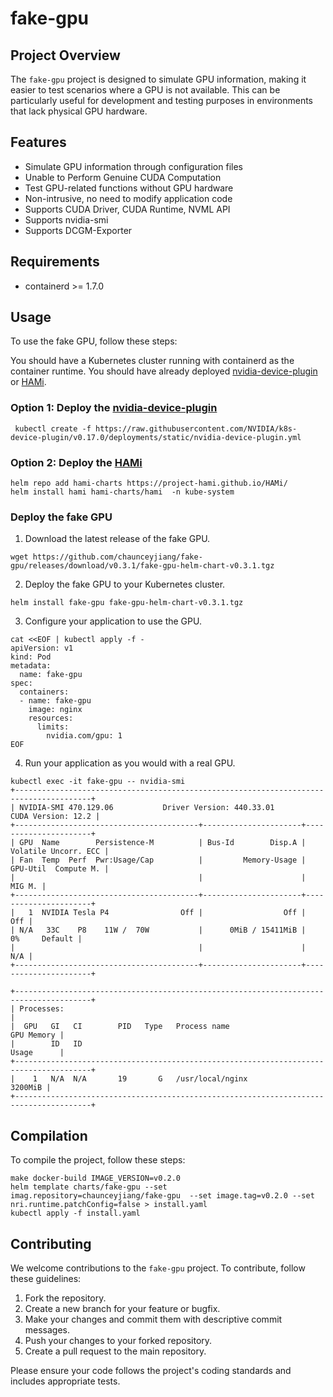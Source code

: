 # fake-gpu

## Project Overview

The `fake-gpu` project is designed to simulate GPU information, making it easier to test scenarios where a GPU is not available. This can be particularly useful for development and testing purposes in environments that lack physical GPU hardware.

## Features
- Simulate GPU information through configuration files
- Unable to Perform Genuine CUDA Computation
- Test GPU-related functions without GPU hardware
- Non-intrusive, no need to modify application code
- Supports CUDA Driver, CUDA Runtime, NVML API
- Supports nvidia-smi
- Supports DCGM-Exporter

## Requirements
- containerd >= 1.7.0

## Usage

To use the fake GPU, follow these steps:

You should have a Kubernetes cluster running with containerd as the container runtime.
You should have already deployed [nvidia-device-plugin](https://github.com/NVIDIA/k8s-device-plugin) or [HAMi](https://github.com/Project-HAMi/HAMi).

### Option 1: Deploy the [nvidia-device-plugin](https://github.com/NVIDIA/k8s-device-plugin)
``` shell
 kubectl create -f https://raw.githubusercontent.com/NVIDIA/k8s-device-plugin/v0.17.0/deployments/static/nvidia-device-plugin.yml
```
### Option 2: Deploy the [HAMi](https://github.com/Project-HAMi/HAMi)
``` shell
helm repo add hami-charts https://project-hami.github.io/HAMi/
helm install hami hami-charts/hami  -n kube-system

```

### Deploy the fake GPU 
1. Download the latest release of the fake GPU.
``` shell
wget https://github.com/chaunceyjiang/fake-gpu/releases/download/v0.3.1/fake-gpu-helm-chart-v0.3.1.tgz
```
2. Deploy the fake GPU to your Kubernetes cluster.
``` shell
helm install fake-gpu fake-gpu-helm-chart-v0.3.1.tgz
```
3. Configure your application to use the GPU.
``` shell 
cat <<EOF | kubectl apply -f -
apiVersion: v1
kind: Pod
metadata:
  name: fake-gpu
spec:
  containers:
  - name: fake-gpu
    image: nginx
    resources:
      limits:
        nvidia.com/gpu: 1
EOF
```
4. Run your application as you would with a real GPU.
``` shell
kubectl exec -it fake-gpu -- nvidia-smi
+---------------------------------------------------------------------------------------+
| NVIDIA-SMI 470.129.06           Driver Version: 440.33.01          CUDA Version: 12.2 |
+-----------------------------------------+----------------------+----------------------+
| GPU  Name        Persistence-M          | Bus-Id        Disp.A | Volatile Uncorr. ECC |
| Fan  Temp  Perf  Pwr:Usage/Cap          |         Memory-Usage | GPU-Util  Compute M. |
|                                         |                      |               MIG M. |
+-----------------------------------------+----------------------+----------------------+
|   1  NVIDIA Tesla P4                Off |                  Off |                  Off |
| N/A   33C    P8    11W /  70W           |      0MiB / 15411MiB |       0%     Default |
|                                         |                      |                  N/A |
+-----------------------------------------+----------------------+----------------------+

+---------------------------------------------------------------------------------------+
| Processes:                                                                            |
|  GPU   GI   CI        PID   Type   Process name                            GPU Memory |
|        ID   ID                                                             Usage      |
+---------------------------------------------------------------------------------------+
|    1   N/A  N/A       19       G   /usr/local/nginx                           3200MiB |
+---------------------------------------------------------------------------------------+
```


## Compilation

To compile the project, follow these steps:

``` shell
make docker-build IMAGE_VERSION=v0.2.0
helm template charts/fake-gpu --set imag.repository=chaunceyjiang/fake-gpu  --set image.tag=v0.2.0 --set nri.runtime.patchConfig=false > install.yaml
kubectl apply -f install.yaml
```

## Contributing

We welcome contributions to the `fake-gpu` project. To contribute, follow these guidelines:

1. Fork the repository.
2. Create a new branch for your feature or bugfix.
3. Make your changes and commit them with descriptive commit messages.
4. Push your changes to your forked repository.
5. Create a pull request to the main repository.

Please ensure your code follows the project's coding standards and includes appropriate tests.
